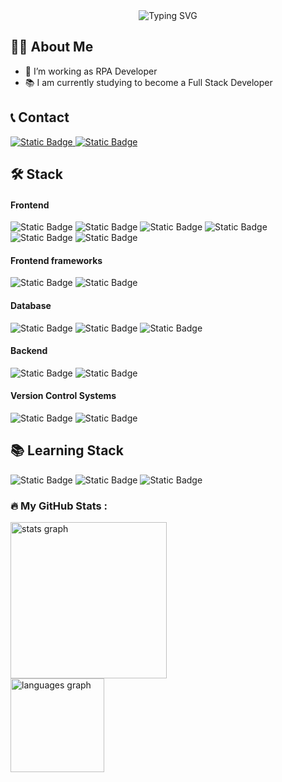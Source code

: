 <div align="center">
  <img src="https://readme-typing-svg.demolab.com?font=Fira+Code&size=25&duration=4000&pause=1000&center=true&width=435&lines=Hey+there!+I'm+Markel;Welcome+to+my+GitHub+profile" alt="Typing SVG" />
</div>

<section align="left">
    <h2>👩‍💻 About Me</h2>
    <ul>
        <li>🔭 I’m working as RPA Developer</li>
        <li>📚 I am currently studying to become a Full Stack Developer</li>
    </ul>
</section>

<section align="left">
    <h2>📞 Contact</h2>
    <a href="https://www.linkedin.com/in/markel-cortajarena">
        <img alt="Static Badge" src="https://img.shields.io/badge/Linkedin-%230077B5?style=for-the-badge&logo=Linkedin&logoColor=white">
    </a>
    <a href="mailto:markelkortajarena@gmail.com">
        <img alt="Static Badge" src="https://img.shields.io/badge/Gmail-%23EA4335?style=for-the-badge&logo=gmail&logoColor=white">
    </a>
</section>

<section align="left">
    <h2>🛠 Stack</h2>
    <div>
        <h4>Frontend</h4>
        <img alt="Static Badge" src="https://img.shields.io/badge/html-%23E34F26?style=for-the-badge&logo=html&logoColor=white">
        <img alt="Static Badge" src="https://img.shields.io/badge/css-%231572B6?style=for-the-badge&logo=css&logoColor=white">
        <img alt="Static Badge" src="https://img.shields.io/badge/bootstrap-%238348db?style=for-the-badge&logo=bootstrap&logoColor=white">
        <img alt="Static Badge" src="https://img.shields.io/badge/Tailwind%20CSS-%2306B6D4?style=for-the-badge&logo=Tailwind%20CSS&logoColor=white">
        <img alt="Static Badge" src="https://img.shields.io/badge/javascript-%23F7DF1E?style=for-the-badge&logo=javascript&logoColor=black">
        <img alt="Static Badge" src="https://img.shields.io/badge/typescript-%233178C6?style=for-the-badge&logo=typescript&logoColor=white">
    </div>
    <div>
        <h4>Frontend frameworks</h4>
        <img alt="Static Badge" src="https://img.shields.io/badge/Angular-DD1100?style=for-the-badge&logo=angular">
        <img alt="Static Badge" src="https://img.shields.io/badge/Astro-%23F55B23?style=for-the-badge&logo=Astro&logoColor=white">
    </div>
    <div>
        <h4>Database</h4>
        <img alt="Static Badge" src="https://img.shields.io/badge/SQL%20Server-%23D71F00?style=for-the-badge&logoColor=white">
        <img alt="Static Badge" src="https://img.shields.io/badge/MySQL-%234479A1?style=for-the-badge&logo=MySQL&logoColor=white">
        <img alt="Static Badge" src="https://img.shields.io/badge/mongodb-%2347A248?style=for-the-badge&logo=mongodb&logoColor=white">
    </div>
    <div>
        <h4>Backend</h4>
        <img alt="Static Badge" src="https://img.shields.io/badge/C%23%20CSharp-%238366ed?style=for-the-badge&logo=c%23">
        <img alt="Static Badge" src="https://img.shields.io/badge/dotnet-%23512BD4?style=for-the-badge&logo=dotnet">
    </div>
    <div>
        <h4>Version Control Systems</h4>
        <img alt="Static Badge" src="https://img.shields.io/badge/git-%23F05032?style=for-the-badge&logo=git&logoColor=white">
        <img alt="Static Badge" src="https://img.shields.io/badge/github-%23181717?style=for-the-badge&logo=github&logoColor=white">
    </div>
</section>

<section align="left">
    <h2 >📚 Learning Stack</h2>
    <img alt="Static Badge" src="https://img.shields.io/badge/node.js-%235FA04E?style=for-the-badge&logo=nodedotjs&logoColor=white">
    <img alt="Static Badge" src="https://img.shields.io/badge/express-%23000000?style=for-the-badge&logo=express&logoColor=white">
    <img alt="Static Badge" src="https://img.shields.io/badge/python-%233776AB?style=for-the-badge&logo=python&logoColor=white">
</section>

<section align="left">
    <h3>🔥   My GitHub Stats :</h3>
    <img src="https://github-readme-stats.vercel.app/api?username=MarkelK14&hide_title=false&hide_rank=false&show_icons=true&include_all_commits=true&count_private=true&disable_animations=false&theme=github_dark&locale=en&hide_border=true&order=1" height="250" alt="stats graph"  />
    <br>  
  <img src="https://github-readme-stats.vercel.app/api/top-langs?username=MarkelK14&locale=en&hide_title=false&layout=compact&card_width=320&langs_count=5&theme=github_dark&hide_border=true&order=2" height="150" alt="languages graph"  />
</section>

